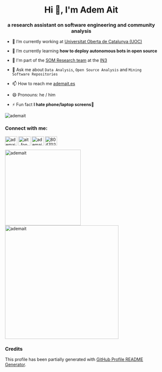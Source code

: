 <h1 align="center">Hi 👋, I'm Adem Ait</h1>
<h3 align="center">a research assistant on software engineering and community analysis</h3>



- 🔭 I’m currently working at [Universitat Oberta de Catalunya (UOC)](https://www.uoc.edu/)

- 🌱 I’m currently learning **how to deploy autonomous bots in open source**

- 🧪 I'm part of the [SOM Research team](https://som-research.uoc.edu/) at the [IN3](https://www.uoc.edu/portal/en/in3/index.html)

- 💬 Ask me about `Data Analysis`, `Open Source Analysis` and `Mining Software Repositories`

- 📫 How to reach me [ademait.es](ademait.es)

- 😄 Pronouns: he / him

- ⚡ Fun fact **I hate phone/laptop screens🤣**


<p align="left"> <img src="https://komarev.com/ghpvc/?username=ademait&label=Profile%20views&color=0e75b6&style=flat" alt="ademait" /> </p>

<h3 align="left">Connect with me:</h3>
<p align="left">
<a href="https://dev.to/ademait" target="blank"><img align="center" src="https://raw.githubusercontent.com/rahuldkjain/github-profile-readme-generator/master/src/images/icons/Social/devto.svg" alt="ademait" height="30" width="40" /></a>
<a href="https://twitter.com/ait_fonolla" target="blank"><img align="center" src="https://raw.githubusercontent.com/rahuldkjain/github-profile-readme-generator/master/src/images/icons/Social/twitter.svg" alt="ait_fonolla" height="30" width="40" /></a>
<a href="https://linkedin.com/in/ademait" target="blank"><img align="center" src="https://raw.githubusercontent.com/rahuldkjain/github-profile-readme-generator/master/src/images/icons/Social/linked-in-alt.svg" alt="ademait" height="30" width="40" /></a>
<a href="https://stackoverflow.com/users/8047027" target="blank"><img align="center" src="https://raw.githubusercontent.com/rahuldkjain/github-profile-readme-generator/master/src/images/icons/Social/stack-overflow.svg" alt="8047027" height="30" width="40" /></a>
</p>


<p float="left">
<img align="center" width="250" src="https://github-readme-stats.vercel.app/api/top-langs?username=ademait&show_icons=true&locale=en&layout=compact" alt="ademait" />&nbsp;<img align="center" width="375" src="https://github-readme-stats.vercel.app/api?username=ademait&show_icons=true&locale=en" alt="ademait" />
</p>


### Credits

This profile has been partially generated with [GitHub Profile README Generator](https://rahuldkjain.github.io/gh-profile-readme-generator/).
